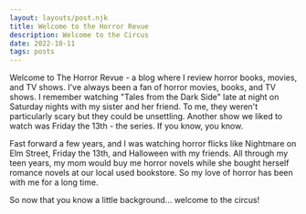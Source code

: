 ```yaml
---
layout: layouts/post.njk
title: Welcome to the Horror Revue
description: Welcome to the Circus
date: 2022-10-11
tags: posts
---
```

Welcome to The Horror Revue - a blog where I review horror books, movies, and TV shows. I've always been a fan of horror movies, books, and TV shows. I remember watching "Tales from the Dark Side" late at night on Saturday nights with my sister and her friend. To me, they weren't particularly scary but they could be unsettling. Another show we liked to watch was Friday the 13th - the series. If you know, you know.

Fast forward a few years, and I was watching horror flicks like Nightmare on Elm Street, Friday the 13th, and Halloween with my friends. All through my teen years, my mom would buy me horror novels while she bought herself romance novels at our local used bookstore. So my love of horror has been with me for a long time. 

S﻿o now that you know a little background... welcome to the circus!